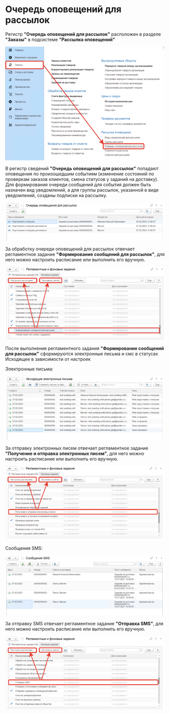 # Очередь оповещений для рассылок

Регистр **"Очередь оповещений для рассылок"** расположен в разделе **"Заказы"** в подсистеме **"Рассылка оповещений"**

[![1][1]][1]

В регистр сведений **"Очередь оповещений для рассылок"** попадают оповещения по произошедшим событиям (изменение состояний по проверкам заказов клиентов, смена статусов у заданий на доставку). Для формирования очереди сообщений для события должен быть назначен вид уведомлений, а для группы рассылок, указанной в виде уведомлений, созданы подписки на рассылку.

[![2][2]][2]

За обработку очереди оповещений для рассылок отвечает регламентное задание **"Формирование сообщений для рассылок"**, для него можно настроить расписание или выполнить его вручную.

[![3][3]][3]

После выполнения регламентного задания **"Формирование сообщений для рассылок"** сформируются электронные письма и смс в статусах Исходящее в зависимости от настроек

Электронные письма:

[![4][4]][4]

За отправку электронных писем отвечает регламентное задание **"Получение и отправка электронных писем"**, для него можно настроить расписание или выполнить его вручную.

[![5][5]][5]

Сообщения SMS:

[![6][6]][6]

За отправку SMS отвечает регламентное задание **"Отправка SMS"**, для него можно настроить расписание или выполнить его вручную.

[![7][7]][7]

[1]: NotificationQueueForMailings.assets/1.png
[2]: NotificationQueueForMailings.assets/2.png
[3]: NotificationQueueForMailings.assets/3.png
[4]: NotificationQueueForMailings.assets/4.png
[5]: NotificationQueueForMailings.assets/5.png
[6]: NotificationQueueForMailings.assets/6.png
[7]: NotificationQueueForMailings.assets/7.png
